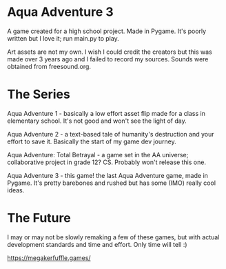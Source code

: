 # Aqua Adventure 3
A game created for a high school project. Made in Pygame. It's poorly written but I love it; run main.py to play.

Art assets are not my own. I wish I could credit the creators but this was made over 3 years ago and I failed to record my sources. Sounds were obtained from freesound.org. 


# The Series
Aqua Adventure 1 - basically a low effort asset flip made for a class in elementary school. It's not good and won't see the light of day.

Aqua Adventure 2 - a text-based tale of humanity's destruction and your effort to save it. Basically the start of my game dev journey.

Aqua Adventure: Total Betrayal - a game set in the AA universe; collaborative project in grade 12? CS. Probably won't release this one.

Aqua Adventure 3 - this game! the last Aqua Adventure game, made in Pygame. It's pretty barebones and rushed but has some (IMO) really cool ideas.


# The Future
I may or may not be slowly remaking a few of these games, but with actual development standards and time and effort. Only time will tell :)

https://megakerfuffle.games/
